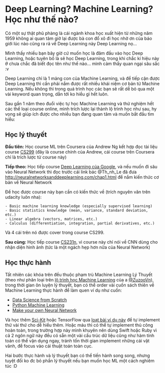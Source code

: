 # Deep Learning? Machine Learning? Học như thế nào?

Có một sự thật phũ phàng là cái ngành khoa học xuất hiện từ những năm 1959 không ai quan tâm giờ lại được bà con đổ xô đi học nhờ ơn của báo giới lúc nào cũng ra rả về Deep Learning này Deep Learning nọ...

Mình thấy nhiều bạn bây giờ cứ muốn học là đâm đầu vào học Deep Learning, hoặc tuyên bố là sẽ học Deep Learning, trong khi chắc kí hiệu này $\theta$ chưa chắc đã biết đọc tên như thế nào... mình cảm thấy quan ngại sâu sắc :v 

Deep Learning chỉ là 1 mảng con của Machine Learning, và để tiếp cận được Deep Learning thì cần phải nắm được rất nhiều khái niệm cơ bản từ Machine Learning. Nếu không thì trong quá trình học các bạn sẽ rất dễ bỏ qua một vài keyword quan trọng, dẫn tới ko hiểu gì hết luôn.

Sau gần 1 năm theo đuổi việc tự học Machine Learning và thử nghiệm hết các thể loại course online, mình trích lược lại thành lộ trình học như sau, hy vọng sẽ giúp ích được cho nhiều bạn đang quan tâm và muốn bắt đầu tìm hiểu:

## Học lý thuyết

**Đầu tiên:** Học course ML trên Coursera của Andrew Ng kết hợp đọc tài liệu course [CS299](http://cs229.stanford.edu/) (đây là course chính của Andrew, cái course trên Coursera chỉ là trích lược từ course này)

**Tiếp theo:** Học tiếp course [Deep Learning của Google](https://www.udacity.com/course/deep-learning--ud730), và nếu muốn đi sâu vào Neural Network thì đọc trước cái link bác @Th_nh_Le đã đưa http://neuralnetworksanddeeplearning.com/chap1.html để nắm kiến thức cơ bản về Neural Network 

Để học được course này bạn cần có kiến thức về (trích nguyên văn trên udacity luôn nha):

```
- Basic machine learning knowledge (especially supervised learning)
- Basic statistics knowledge (mean, variance, standard deviation, etc.)
- Linear algebra (vectors, matrices, etc.)
- Calculus (differentiation, integration, partial derivatives, etc.)
```

Và 4 cái trên nó được cover trong course CS299.

**Sau cùng:**  Học tiếp course [CS231n](http://cs231n.stanford.edu/), vì course này chỉ nói về CNN dùng cho nhận diện hình ảnh (tức là một ngách hẹp hơn nữa của Neural Network)

## Học thực hành

Tất nhiên các khóa trên đều thuộc phạm trù Machine Learning Lý Thuyết (theo như phân loại trên [lộ trình học Machine Learning](https://daynhauhoc.com/t/lo-trinh-hoc-machine-learning-deep-learning-tu-dau-cho-cac-ban-lap-trinh-vien/37264) của a [@ZuzooVn](https://github.com/zuzoovn)), trong thời gian ôn luyện lý thuyết, bạn có thể order vài cuốn sách thiên về Machine Learning thực hành để làm quen ví dụ như cuốn:

- [Data Science from Scratch](https://www.amazon.com/Data-Science-Scratch-Principles-Python/dp/149190142X) 
- [Python Machine Learning](https://www.amazon.com/gp/product/1783555130/ref=pd_sim_14_2?ie=UTF8&psc=1&refRID=K6J013Z4FNHBS6S5YJ3Y)
- [Make your own Neural Network](https://www.amazon.com/Make-Your-Own-Neural-Network-ebook/dp/B01EER4Z4G/ref=sr_1_2?s=books&ie=UTF8&qid=1477850787&sr=1-2&keywords=neural+network)

Và học thêm [Sci-Kit](http://scikit-learn.org/stable/) hoặc TensorFlow qua [loạt bài ví dụ này](https://github.com/aymericdamien/TensorFlow-Examples) để tự implement thử vài thứ cho dễ hiểu thêm. Hoặc máu thì có thể tự implement thủ công hoàn toàn, trong trường hợp này mình khuyên nên dùng Swift hoặc Ruby vì cả 2 ngôn ngữ này đều có sẵn một vài cấu trúc dữ liệu cũng như hàm tính toán có thể vận dụng ngay, tránh tốn thời gian implement những cái vặt vãnh, để focus vào cái thuật toán toàn cục.

Hai bước thực hành và lý thuyết bạn có thể tiến hành song song, nhưng tuyệt đối ko đc bỏ phần lý thuyết nếu bạn muốn học ML một cách nghiêm túc :D
